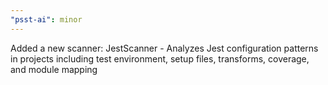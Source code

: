 ```yaml
---
"psst-ai": minor
---
```


Added a new scanner: JestScanner - Analyzes Jest configuration patterns in projects including test environment, setup files, transforms, coverage, and module mapping
